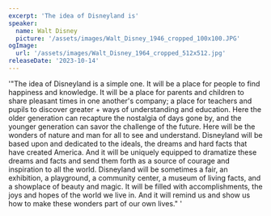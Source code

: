 ```yaml
---
excerpt: 'The idea of Disneyland is'
speaker:
  name: Walt Disney
  picture: '/assets/images/Walt_Disney_1946_cropped_100x100.JPG'
ogImage:
  url: '/assets/images/Walt_Disney_1964_cropped_512x512.jpg'
releaseDate: '2023-10-14'
---
```


'"The idea of Disneyland is a simple one. It will be a place for people to find happiness and knowledge. It will be a place for parents and children to share pleasant times in one another's company; a place for teachers and pupils to discover greater + ways of understanding and education. Here the older generation can recapture the nostalgia of days gone by, and the younger generation can savor the challenge of the future. Here will be the wonders of nature and man for all to see and understand. Disneyland will be based upon and dedicated to the ideals, the dreams and hard facts that have created America. And it will be uniquely equipped to dramatize these dreams and facts and send them forth as a source of courage and inspiration to all the world. Disneyland will be sometimes a fair, an exhibition, a playground, a community center, a museum of living facts, and a showplace of beauty and magic. It will be filled with accomplishments, the joys and hopes of the world we live in. And it will remind us and show us how to make these wonders part of our own lives."'
